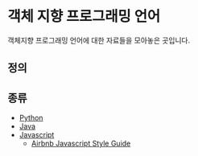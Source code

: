 # 객체 지향 프로그래밍 언어
객체지향 프로그래밍 언어에 대한 자료들을 모아놓은 곳입니다.
## 정의
## 종류
- [Python](https://www.python.org/)
- [Java](#)
- [Javascript](#)
  - [Airbnb Javascript Style Guide](https://github.com/airbnb/javascript)
